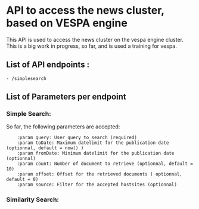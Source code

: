 # API to access the news cluster, based on VESPA engine

This API is used to access the news cluster on the vespa engine cluster.
This is a big work in progress, so far, and is used a training for vespa.

## List of API endpoints : 

    - /simplesearch

## List of Parameters per endpoint

### Simple Search:

So far, the following parameters are accepted:

        :param query: User query to search (required)
        :param toDate: Maximum datelimit for the publication date (optionnal, default = now() )
        :param fromDate: Minimum datelimit for the publication date (optionnal)
        :param count: Number of document to retrieve (optionnal, default = 10)
        :param offset: Offset for the retrieved documents ( optionnal, default = 0)
        :param source: Filter for the accepted hostsites (optionnal)


### Similarity Search: